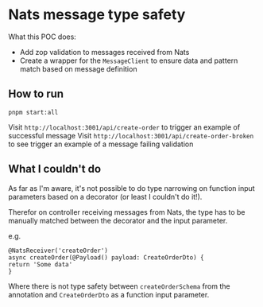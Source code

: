 # Nats message type safety

What this POC does:

- Add zop validation to messages received from Nats
- Create a wrapper for the `MessageClient` to ensure data and pattern match based on message definition

## How to run

`pnpm start:all`

Visit `http://localhost:3001/api/create-order` to trigger an example of successful message
Visit `http://localhost:3001/api/create-order-broken` to see trigger an example of a message failing validation

## What I couldn't do

As far as I'm aware, it's not possible to do type narrowing on function input parameters based on a decorator (or least I couldn't do it!).

Therefor on controller receiving messages from Nats, the type has to be manually matched between the decorator and the input parameter.

e.g.

```
@NatsReceiver('createOrder')
async createOrder(@Payload() payload: CreateOrderDto) {
return 'Some data'
}
```

Where there is not type safety between `createOrderSchema` from the annotation and `CreateOrderDto` as a function input parameter.
